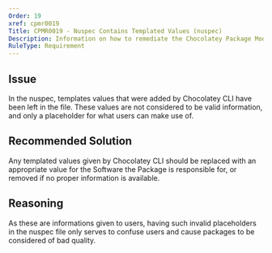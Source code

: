 ```yaml
---
Order: 19
xref: cpmr0019
Title: CPMR0019 - Nuspec Contains Templated Values (nuspec)
Description: Information on how to remediate the Chocolatey Package Moderation Rule 0019
RuleType: Requirement
---
```


<?! Include "../../../../../shared/package-validator-rule-requirement.txt" /?>

## Issue

In the nuspec, templates values that were added by Chocolatey CLI have been left in the file. These values are not considered to be valid information, and only a placeholder for what users can make use of.

## Recommended Solution

Any templated values given by Chocolatey CLI should be replaced with an appropriate value for the Software the Package is responsible for, or removed if no proper information is available.

## Reasoning

As these are informations given to users, having such invalid placeholders in the nuspec file only serves to confuse users and cause packages to be considered of bad quality.
